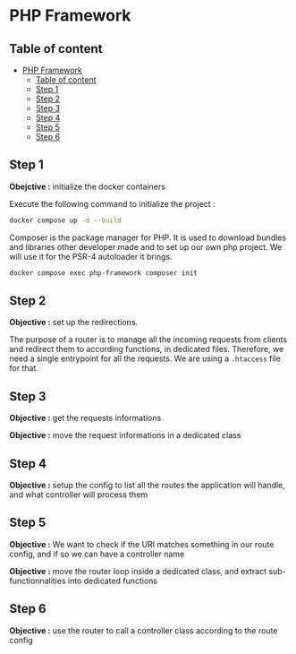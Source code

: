 # PHP Framework

## Table of content

- [PHP Framework](#php-framework)
  - [Table of content](#table-of-content)
  - [Step 1](#step-1)
  - [Step 2](#step-2)
  - [Step 3](#step-3)
  - [Step 4](#step-4)
  - [Step 5](#step-5)
  - [Step 6](#step-6)

## Step 1

**Obejctive :** initialize the docker containers

Execute the following command to initialize the project :

```bash
docker compose up -d --build
```

Composer is the package manager for PHP. It is used to download bundles and libraries other developer made and to set up our own php project. We will use it for the PSR-4 autoloader it brings.

```bash
docker compose exec php-framework composer init
```

## Step 2

**Objective :** set up the redirections.

The purpose of a router is to manage all the incoming requests from clients and redirect them to according functions, in dedicated files. Therefore, we need a single entrypoint for all the requests. We are using a `.htaccess` file for that.

## Step 3

**Objective :** get the requests informations

**Objective :** move the request informations in a dedicated class

## Step 4

**Objective :** setup the config to list all the routes the application will handle, and what controller will process them

## Step 5

**Objective :** We want to check if the URI matches something in our route config, and if so we can have a controller name

**Objective :** move the router loop inside a dedicated class, and extract sub-functionnalities into dedicated functions

## Step 6

**Objective :** use the router to call a controller class according to the route config